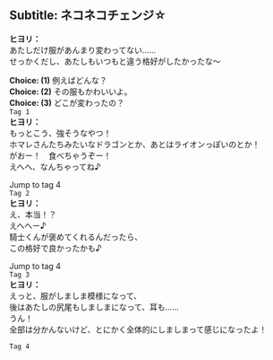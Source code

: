 # 

  
## Subtitle: ネコネコチェンジ☆
  
**ヒヨリ：**  
あたしだけ服があんまり変わってない……  
せっかくだし、あたしもいつもと違う格好がしたかったな～  
  
**Choice: (1)**  例えばどんな？  
**Choice: (2)**  その服もかわいいよ。  
**Choice: (3)**  どこが変わったの？  
`Tag 1`  
**ヒヨリ：**  
もっとこう、強そうなやつ！  
ホマレさんたちみたいなドラゴンとか、あとはライオンっぽいのとか！  
がおー！　食べちゃうぞー！  
えへへ、なんちゃってね♪  
  
Jump to tag 4  
`Tag 2`  
**ヒヨリ：**  
え、本当！？  
えへへー♪  
騎士くんが褒めてくれるんだったら、  
この格好で良かったかも♪  
  
Jump to tag 4  
`Tag 3`  
**ヒヨリ：**  
えっと、服がしましま模様になって、  
後はあたしの尻尾もしましまになって、耳も……  
うん！  
全部は分かんないけど、とにかく全体的にしましまって感じになったよ！  
  
`Tag 4`  
